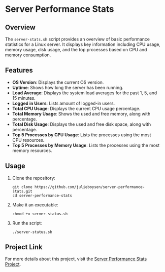 # Server Performance Stats

## Overview

The `server-stats.sh` script provides an overview of basic performance statistics for a Linux server. It displays key information including CPU usage, memory usage, disk usage, and the top processes based on CPU and memory consumption.

## Features

- **OS Version**: Displays the current OS version.
- **Uptime**: Shows how long the server has been running.
- **Load Average**: Displays the system load averages for the past 1, 5, and 15 minutes.
- **Logged in Users**: Lists amount of logged-in users.
- **Total CPU Usage**: Displays the current CPU usage percentage.
- **Total Memory Usage**: Shows the used and free memory, along with percentage.
- **Total Disk Usage**: Displays the used and free disk space, along with percentage.
- **Top 5 Processes by CPU Usage**: Lists the processes using the most CPU resources.
- **Top 5 Processes by Memory Usage**: Lists the processes using the most memory resources.

## Usage
1. Clone the repository:
    ```
    git clone https://github.com/julieboysen/server-performance-stats.git
    cd server-performance-stats
    ```
2. Make it an executable:
   ```
   chmod +x server-status.sh
   ```
3. Run the script:
   ```
   ./server-status.sh
   ```

## Project Link
For more details about this project, visit the [Server Performance Stats Project](https://roadmap.sh/projects/server-stats).
    
